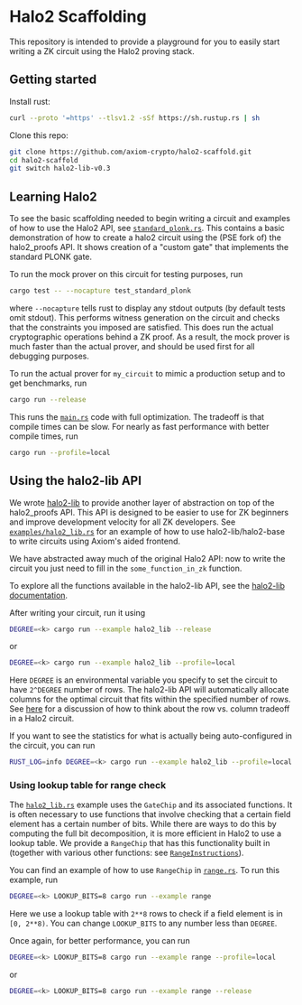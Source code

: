 # Halo2 Scaffolding

This repository is intended to provide a playground for you to easily start writing a ZK circuit using the Halo2 proving stack.

## Getting started

Install rust:

```bash
curl --proto '=https' --tlsv1.2 -sSf https://sh.rustup.rs | sh
```

Clone this repo:

```bash
git clone https://github.com/axiom-crypto/halo2-scaffold.git
cd halo2-scaffold
git switch halo2-lib-v0.3
```

## Learning Halo2

To see the basic scaffolding needed to begin writing a circuit and examples of how to use the Halo2 API, see [`standard_plonk.rs`](src/circuits/standard_plonk.rs). This contains a basic demonstration of how to create a halo2 circuit using the (PSE fork of) the halo2_proofs API. It shows creation of a "custom gate" that implements the standard PLONK gate.

To run the mock prover on this circuit for testing purposes, run

```bash
cargo test -- --nocapture test_standard_plonk
```

where `--nocapture` tells rust to display any stdout outputs (by default tests omit stdout).
This performs witness generation on the circuit and checks that the constraints you imposed are satisfied. This does run the actual cryptographic operations behind a ZK proof. As a result, the mock prover is much faster than the actual prover, and should be used first for all debugging purposes.

To run the actual prover for `my_circuit` to mimic a production setup and to get benchmarks, run

```bash
cargo run --release
```

This runs the [`main.rs`](src/main.rs) code with full optimization. The tradeoff is that compile times can be
slow. For nearly as fast performance with better compile times, run

```bash
cargo run --profile=local
```

## Using the halo2-lib API

We wrote [halo2-lib](https://github.com/axiom-crypto/halo2-lib/tree/axiom-dev-0301) to provide another
layer of abstraction on top of the halo2_proofs API. This API is designed to be easier to use for
ZK beginners and improve development velocity for all ZK developers. See
[`examples/halo2_lib.rs`](examples/halo2_lib.rs) for an example of how to use halo2-lib/halo2-base to write circuits using Axiom's aided frontend.

We have abstracted away much of the original Halo2 API: now to write the circuit you just need to fill in the `some_function_in_zk` function.

To explore all the functions available in the halo2-lib API, see the [halo2-lib documentation](https://axiom-crypto.github.io/halo2-lib/halo2_base/index.html).

After writing your circuit, run it using

```bash
DEGREE=<k> cargo run --example halo2_lib --release
```

or

```bash
DEGREE=<k> cargo run --example halo2_lib --profile=local
```

Here `DEGREE` is an environmental variable you specify to set the circuit to have `2^DEGREE` number of rows. The halo2-lib API will automatically allocate columns for the optimal circuit that fits within the specified number of rows. See [here](https://docs.axiom.xyz/zero-knowledge-proofs/getting-started-with-halo2#cost-modeling) for a discussion of how to think about the row vs. column tradeoff in a Halo2 circuit.

If you want to see the statistics for what is actually being auto-configured in the circuit, you can run

```bash
RUST_LOG=info DEGREE=<k> cargo run --example halo2_lib --profile=local
```

### Using lookup table for range check

The [`halo2_lib.rs`](examples/halo2_lib.rs) example uses the `GateChip` and its associated functions. It is often necessary to use
functions that involve checking that a certain field element has a certain number of bits. While there are ways to do this by computing the full
bit decomposition, it is more efficient in Halo2 to use a lookup table. We provide a `RangeChip` that has this functionality built in (together with various other functions: see [`RangeInstructions`](https://axiom-crypto.github.io/halo2-lib/halo2_base/gates/range/trait.RangeInstructions.html)).

You can find an example of how to use `RangeChip` in [`range.rs`](examples/range.rs). To run this example, run

```bash
DEGREE=<k> LOOKUP_BITS=8 cargo run --example range
```

Here we use a lookup table with `2**8` rows to check if a field element is in `[0, 2**8)`. You can change `LOOKUP_BITS` to any number less than `DEGREE`.

Once again, for better performance, you can run

```bash
DEGREE=<k> LOOKUP_BITS=8 cargo run --example range --profile=local
```

or

```bash
DEGREE=<k> LOOKUP_BITS=8 cargo run --example range --release
```

